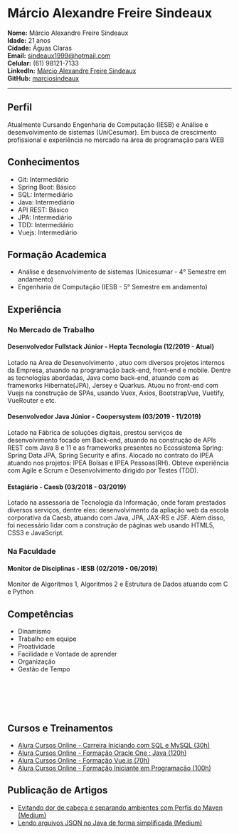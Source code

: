 # Márcio Alexandre Freire Sindeaux
**Nome:** Márcio Alexandre Freire Sindeaux<br>
**Idade:** 21 anos<br>
**Cidade:** Águas Claras<br>
**Email:** sindeaux1999@hotmail.com<br>
**Celular:** (61) 98121-7133<br>
**LinkedIn:** [Márcio Alexandre Freire Sindeaux](https://www.linkedin.com/in/m%C3%A1rcio-alexandre-freire-sindeaux-799431148)<br>
**GitHub:** [marciosindeaux](https://github.com/marciosindeaux)<br>
___
## Perfil 
Atualmente Cursando Engenharia de Computação (IESB) e Análise e desenvolvimento de sistemas (UniCesumar). Em busca de crescimento profissional e experiência no mercado na área de programação para WEB

## Conhecimentos 
 * Git: Intermediário
 * Spring Boot: Básico
 * SQL: Intermediário
 * Java: Intermediário
 * API REST: Básico
 * JPA: Intermediário
 * TDD: Intermediário
 * Vuejs: Intermediário

## Formação Academica 
 * Análise e desenvolvimento de sistemas (Unicesumar - 4° Semestre em andamento)
 * Engenharia de Computação (IESB - 5° Semestre em andamento)

## Experiência
### No Mercado de Trabalho 
#### Desenvolvedor Fullstack Júnior - Hepta Tecnologia (12/2019 - Atual)
Lotado na Area de Desenvolvimento , atuo com diversos projetos internos da Empresa, atuando na programação back-end, front-end e mobile.
Dentre as tecnologias abordadas, Java como back-end, atuando com as frameworks Hibernate(JPA), Jersey e Quarkus. Atuou no front-end com Vuejs na construção de SPAs, usando Vuex, Axios, BootstrapVue, Vuetify, VueRouter e etc.

#### Desenvolvedor Java Júnior - Coopersystem (03/2019 - 11/2019)
Lotado na Fábrica de soluções digitais, prestou serviços de desenvolvimento focado em Back-end, atuando na construção de APIs REST com Java 8 e 11 e as frameworks presentes no Ecossistema Spring: Spring Data JPA, Spring Security e afins. Alocado no contrato do IPEA atuando nos projetos: IPEA Bolsas e IPEA Pessoas(RH). Obteve experiência com Agile e Scrum e Desenvolvimento dirigido por Testes (TDD).

#### Estagiário - Caesb (03/2018 - 03/2019)
Lotado na assessoria de Tecnologia da Informação, onde foram prestados diversos serviços, dentre eles: desenvolvimento da apliação web da escola corporativa da Caesb, atuando com Java, JPA, JAX-RS e JSF. Além disso, foi necessário lidar com a construção de páginas web usando HTML5, CSS3 e JavaScript.
<br>

### Na Faculdade
#### Monitor de Disciplinas - IESB (02/2019 - 06/2019)
Monitor de Algoritmos 1, Algoritmos 2 e Estrutura de Dados atuando com C e Python
<br>

## Competências
 * Dinamismo
 * Trabalho em equipe 
 * Proatividade
 * Facilidade e Vontade de aprender
 * Organização 
 * Gestão de Tempo
<br>
<br>
<br>
<br>

## Cursos e Treinamentos
 * [Alura Cursos Online - Carreira Iniciando com SQL e MySQL (30h)](https://cursos.alura.com.br/user/sindeaux1999/career/iniciando-com-sql-e-mysql/certificate)
 * [Alura Cursos Online - Formação Oracle One : Java (120h)](https://cursos.alura.com.br/user/sindeaux1999/degree-oracleone-java-9004/certificate)
 * [Alura Cursos Online - Formação Vue.js (70h)](https://cursos.alura.com.br/user/sindeaux1999/degree-vuejs-2437/certificate)
 * [Alura Cursos Online - Formação Iniciante em Programação (100h)](https://cursos.alura.com.br/degree/certificate/c145da2d-2093-4d83-888c-39a46027d335)
 
## Publicação de Artigos 
  * [Evitando dor de cabeça e separando ambientes com Perfis do Maven (Medium)](https://medium.com/@marciosindeaux/evitando-dor-de-cabe%C3%A7a-e-separando-ambientes-com-perfis-do-maven-b5ac38847c4c)
  * [Lendo arquivos JSON no Java de forma simplificada (Medium)](https://medium.com/@marciosindeaux/lendo-arquivos-json-no-java-de-forma-simplificada-693e9c89a982)

